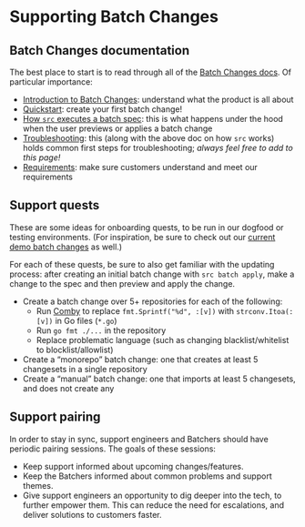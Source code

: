 # Supporting Batch Changes

## Batch Changes documentation

The best place to start is to read through all of the [Batch Changes docs](https://docs.sourcegraph.com/batch_changes). Of particular importance:

- [Introduction to Batch Changes](https://docs.sourcegraph.com/batch_changes/explanations/introduction_to_batch_changes): understand what the product is all about
- [Quickstart](https://docs.sourcegraph.com/batch_changes/quickstart): create your first batch change!
- [How `src` executes a batch spec](https://docs.sourcegraph.com/batch_changes/explanations/how_src_executes_a_batch_spec): this is what happens under the hood when the user previews or applies a batch change
- [Troubleshooting](https://docs.sourcegraph.com/batch_changes/references/troubleshooting): this (along with the above doc on how `src` works) holds common first steps for troubleshooting; _always feel free to add to this page!_
- [Requirements](https://docs.sourcegraph.com/batch_changes/references/requirements): make sure customers understand and meet our requirements

## Support quests

These are some ideas for onboarding quests, to be run in our dogfood or testing environments. (For inspiration, be sure to check out our [current demo batch changes](https://k8s.sgdev.org/batch-changes) as well.)

For each of these quests, be sure to also get familiar with the updating process: after creating an initial batch change with `src batch apply`, make a change to the spec and then preview and apply the change.

- Create a batch change over 5+ repositories for each of the following:
  - Run [Comby](https://comby.dev/) to replace `fmt.Sprintf("%d", :[v])` with `strconv.Itoa(:[v])` in Go files (`*.go`)
  - Run `go fmt ./...` in the repository
  - Replace problematic language (such as changing blacklist/whitelist to blocklist/allowlist)
- Create a “monorepo” batch change: one that creates at least 5 changesets in a single repository
- Create a “manual” batch change: one that imports at least 5 changesets, and does not create any

## Support pairing

In order to stay in sync, support engineers and Batchers should have periodic pairing sessions. The goals of these sessions:

- Keep support informed about upcoming changes/features.
- Keep the Batchers informed about common problems and support themes.
- Give support engineers an opportunity to dig deeper into the tech, to further empower them. This can reduce the need for escalations, and deliver solutions to customers faster.
